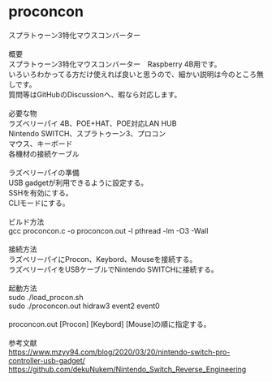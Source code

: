 # proconcon
スプラトゥーン3特化マウスコンバーター<br>
<br>
概要<br>
スプラトゥーン3特化マウスコンバーター　Raspberry 4B用です。<br>
いろいろわかってる方だけ使えれば良いと思うので、細かい説明は今のところ無しです。<br>
質問等はGitHubのDiscussionへ、暇なら対応します。<br>
<br>
必要な物<br>
ラズベリーパイ 4B、POE+HAT、POE対応LAN HUB<br>
Nintendo SWITCH、スプラトゥーン3、プロコン<br>
マウス、キーボード<br>
各機材の接続ケーブル<br>
<br>
ラズベリーパイの準備<br>
USB gadgetが利用できるように設定する。<br>
SSHを有効にする。<br>
CLIモードにする。<br>
<br>
ビルド方法<br>
gcc proconcon.c -o proconcon.out -l pthread -lm  -O3 -Wall<br>
<br>
接続方法<br>
ラズベリーパイにProcon、Keybord、Mouseを接続する。<br>
ラズベリーパイをUSBケーブルでNintendo SWITCHに接続する。<br>
<br>
起動方法<br>
sudo ./load_procon.sh<br>
sudo ./proconcon.out hidraw3 event2 event0<br>
<br>
proconcon.out [Procon] [Keybord] [Mouse]の順に指定する。<br>
<br>
参考文献<br>
https://www.mzyy94.com/blog/2020/03/20/nintendo-switch-pro-controller-usb-gadget/<br>
https://github.com/dekuNukem/Nintendo_Switch_Reverse_Engineering<br>






